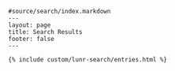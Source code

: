     #source/search/index.markdown
    ---
    layout: page
    title: Search Results
    footer: false
    ---

    {% include custom/lunr-search/entries.html %}